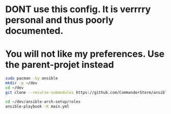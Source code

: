 # DONT use this config. It is verrrry personal and thus poorly documented.
# You will not like my preferences. Use the parent-projet instead

```bash
sudo pacman -Sy ansible
mkdir -p ~/dev
cd ~/dev
git clone --recurse-submodules https://github.com/CommanderStorm/ansible-arch-setup.git
```
```bash
cd ~/dev/ansible-arch-setup/roles
ansible-playbook -K main.yml
```
